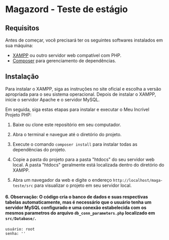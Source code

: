 # Magazord - Teste de estágio

## Requisitos

Antes de começar, você precisará ter os seguintes softwares instalados em sua máquina:

- [XAMPP](https://www.apachefriends.org/download.html) ou outro servidor web compatível com PHP.
- [Composer](https://getcomposer.org/download/) para gerenciamento de dependências.

## Instalação

Para instalar o XAMPP, siga as instruções no site oficial e escolha a versão apropriada para o seu sistema operacional. Depois de instalar o XAMPP, inicie o servidor Apache e o servidor MySQL.

Em seguida, siga estas etapas para instalar e executar o Meu Incrível Projeto PHP:

1. Baixe ou clone este repositório em seu computador.

2. Abra o terminal e navegue até o diretório do projeto.

3. Execute o comando `composer install` para instalar todas as dependências do projeto.

4. Copie a pasta do projeto para a pasta "htdocs" do seu servidor web local. A pasta "htdocs" geralmente está localizada dentro do diretório do XAMPP.

5. Abra um navegador da web e digite o endereço `http://localhost/maga-teste/src` para visualizar o projeto em seu servidor local.

 #### 6. Observação: O código cria o banco de dados e suas respectivas tabelas automaticamente, mas é necessário que o usuário tenha um servidor MySQL configurado e uma conexão estabelecida com os mesmos parametros do arquivo `db_conn_parameters.php` localizado em `src/Database/`.

 ```
 usuário: root
 senha: ''
```